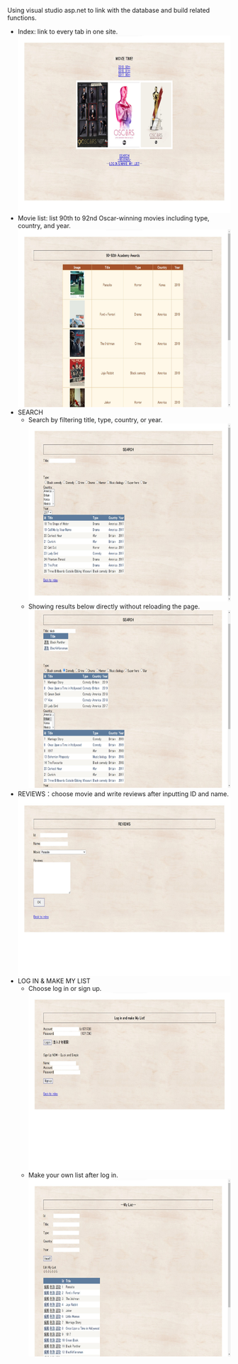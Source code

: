 Using visual studio asp.net to link with the database and build related functions.<br>
<ul>
  <li>Index: link to every tab in one site.
    <img src="https://github.com/angieyao/movielist/blob/main/md_pic/index.jpg" width="680" height="400"/><br/>
  <li>Movie list: list 90th to 92nd Oscar-winning movies including type, country, and year.
    <img src="https://github.com/angieyao/movielist/blob/main/md_pic/allmovies.jpg" width="680" height="400"/><br/>
  <li>SEARCH
    <ul>
    <li>Search by filtering title, type, country, or year.
      <img src="https://github.com/angieyao/movielist/blob/main/md_pic/search_1.jpg" width="680" height="400"/><br/>
    <li>Showing results below directly without reloading the page.</li>
      <img src="https://github.com/angieyao/movielist/blob/main/md_pic/search_2.jpg" width="680" height="400"/><br/>
    </ul>
  <li>REVIEWS：choose movie and write reviews after inputting ID and name.
    <img src="https://github.com/angieyao/movielist/blob/main/md_pic/reviews.jpg" width="680" height="400"/><br/>
  <li>LOG IN & MAKE MY LIST
    <ul>
    <li>Choose log in or sign up.</li>
      <img src="https://github.com/angieyao/movielist/blob/main/md_pic/login_makemylist.jpg" width="640" height="400"/><br/>
    <li>Make your own list after log in.
      <img src="https://github.com/angieyao/movielist/blob/main/md_pic/mylist.jpg" width="680" height="400"/><br/>
    </ul>
</ul>
